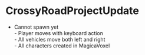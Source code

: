 # CrossyRoadProjectUpdate
- Cannot spawn yet
<br /> - Player moves with keyboard action
<br /> - All vehicles move both left and right
<br /> - All characters created in MagicaVoxel
